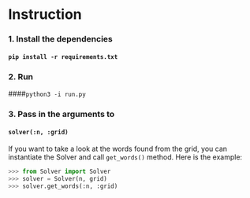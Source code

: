 # Instruction

### 1. Install the dependencies 

#### `pip install -r requirements.txt`



### 2. Run 

####`python3 -i run.py` 



### 3. Pass in the arguments to 

#### `solver(:n, :grid)` 



If you want to take a look at the words found from the grid, you can instantiate the Solver and call `get_words()` method. Here is the example:



```python
>>> from Solver import Solver
>>> solver = Solver(n, grid)
>>> solver.get_words(:n, :grid)

```

